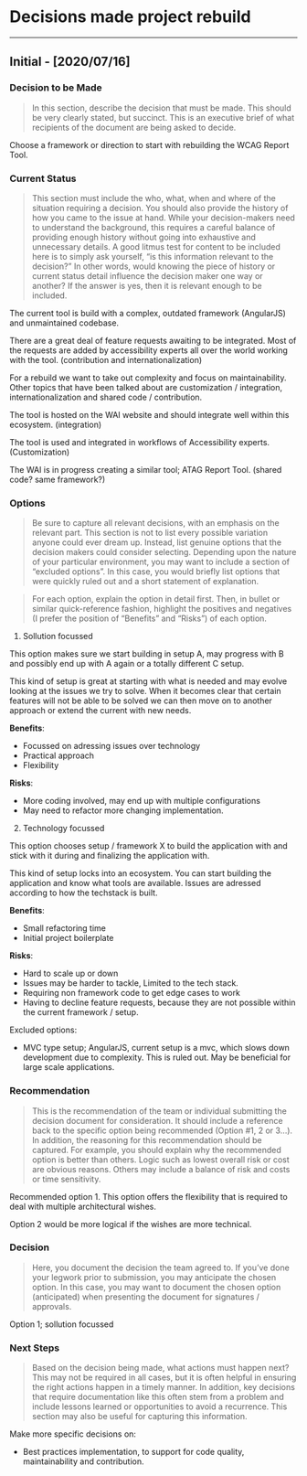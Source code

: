 # Decisions made project rebuild


---

## Initial - [2020/07/16]

### Decision to be Made

> In this section, describe the decision that must be made. This should be very clearly stated, but succinct. This is an executive brief of what recipients of the document are being asked to decide.

Choose a framework or direction to start with rebuilding the WCAG Report Tool.

### Current Status

> This section must include the who, what, when and where of the situation requiring a decision. You should also provide the history of how you came to the issue at hand. While your decision-makers need to understand the background, this requires a careful balance of providing enough history without going into exhaustive and unnecessary details. A good litmus test for content to be included here is to simply ask yourself, “is this information relevant to the decision?” In other words, would knowing the piece of history or current status detail influence the decision maker one way or another? If the answer is yes, then it is relevant enough to be included.

The current tool is build with a complex, outdated framework (AngularJS) and unmaintained codebase.

There are a great deal of feature requests awaiting to be integrated. Most of the requests are added by accessibility experts all over the world working with the tool. (contribution and internationalization)

For a rebuild we want to take out complexity and focus on maintainability. Other topics that have been talked about are customization / integration, internationalization and shared code / contribution.

The tool is hosted on the WAI website and should integrate well within this ecosystem. (integration)

The tool is used and integrated in workflows of Accessibility experts. (Customization)

The WAI is in progress creating a similar tool; ATAG Report Tool. (shared code? same framework?)

### Options

> Be sure to capture all relevant decisions, with an emphasis on the relevant part. This section is not to list every possible variation anyone could ever dream up. Instead, list genuine options that the decision makers could consider selecting. Depending upon the nature of your particular environment, you may want to include a section of “excluded options”. In this case, you would briefly list options that were quickly ruled out and a short statement of explanation.

> For each option, explain the option in detail first. Then, in bullet or similar quick-reference fashion, highlight the positives and negatives (I prefer the position of “Benefits” and “Risks”) of each option.

1. Sollution focussed

  This option makes sure we start building in setup A, may progress with B and possibly end up with A again or a totally different C setup.

  This kind of setup is great at starting with what is needed and may evolve looking at the issues we try to solve. When it becomes clear that certain features will not be able to be solved we can then move on to another approach or extend the current with new needs.

  **Benefits**:
  - Focussed on adressing issues over technology
  - Practical approach
  - Flexibility

  **Risks**:
  - More coding involved, may end up with multiple configurations
  - May need to refactor more changing implementation.

2. Technology focussed

  This option chooses setup / framework X to build the application with and stick with it during and finalizing the application with.

  This kind of setup locks into an ecosystem. You can start building the application and know what tools are available. Issues are adressed according to how the techstack is built.

  **Benefits**:
  - Small refactoring time
  - Initial project boilerplate

  **Risks**:
  - Hard to scale up or down
  - Issues may be harder to tackle, Limited to the tech stack.
  - Requiring non framework code to get edge cases to work
  - Having to decline feature requests, because they are not possible within the current framework / setup.

  Excluded options:

  - MVC type setup; AngularJS, current setup is a mvc, which slows down development due to complexity. This is ruled out. May be beneficial for large scale applications.

### Recommendation

> This is the recommendation of the team or individual submitting the decision document for consideration. It should include a reference back to the specific option being recommended (Option #1, 2 or 3…). In addition, the reasoning for this recommendation should be captured. For example, you should explain why the recommended option is better than others. Logic such as lowest overall risk or cost are obvious reasons. Others may include a balance of risk and costs or time sensitivity.

Recommended option 1. This option offers the flexibility that is required to deal with multiple architectural wishes.

Option 2 would be more logical if the wishes are more technical.



### Decision

> Here, you document the decision the team agreed to. If you’ve done your legwork prior to submission, you may anticipate the chosen option. In this case, you may want to document the chosen option (anticipated) when presenting the document for signatures / approvals.

Option 1; sollution focussed

### Next Steps

> Based on the decision being made, what actions must happen next? This may not be required in all cases, but it is often helpful in ensuring the right actions happen in a timely manner. In addition, key decisions that require documentation like this often stem from a problem and include lessons learned or opportunities to avoid a recurrence. This section may also be useful for capturing this information.

Make more specific decisions on:

- Best practices implementation, to support for code quality, maintainability and contribution.
